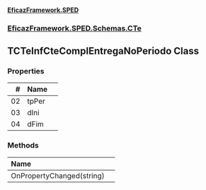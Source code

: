 #### [EficazFramework.SPED](EficazFrameworkSPED.md 'EficazFramework SPED')
### [EficazFramework.SPED.Schemas.CTe](EficazFramework.SPED.Schemas.CTe.md 'EficazFramework.SPED.Schemas.CTe')

## TCTeInfCteComplEntregaNoPeriodo Class
### Properties

| # | Name | |
| ---: | :--- | :--- |
| 02 | tpPer |  |
| 03 | dIni |  |
| 04 | dFim |  |
### Methods

| Name | |
| :--- | :--- |
| OnPropertyChanged(string) |  |
